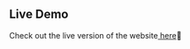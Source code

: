 ## Live Demo
Check out the live version of the website[ here](https://progeuler.github.io/portfolio/)🔗
